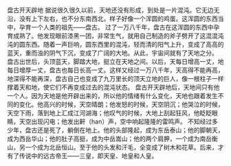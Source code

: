 盘古开天辟地
据说很久很久以前，天地还没有形成，到处是一片混沌。它无边无沿，没有上下左右，也不分东南西北，样子好像一个浑圆的鸡蛋。这浑圆的东西当中，孕育一个人类的祖先——盘古。
过了一万八千年，盘古在这浑圆的东西中孕育成熟了。他发现眼前漆黑一团，非常生气，就用自己制造的斧子劈开了这混混沌沌的圆东西。随着一声巨响，圆东西里的混沌，轻而清的阳气上升，变成了高高的蓝天，重而浊的阴气下沉，变成了广阔的大地。从此，宇宙间就有了天地之分。
盘古出世后，头顶蓝天，脚踏大地，挺立在天地之间。以后，天每日增高一丈，地每日增厚一丈，盘古也每日长高一丈。这样又经过一万八千年，天高得不能再高，地深得不能再深，盘古自己也变成了九万里长的顶天立地的巨人，像一根柱子一样撑着天和地，使它们不再变成过去的混沌状态。
盘古开天辟地后，天地间只有他一个人。因为天地是他开辟出来的，所以他的情绪有什么变化，天地也跟着发生不同的变化。他高兴的时候，天空晴朗；他发怒的时候，天空阴沉；他哭泣的时候，天空下雨，落到地上汇成江河湖海；他叹气的时候，大地上刮起狂风，他眨眨眼睛，天空出现闪电；他发出鼾（han）声，空中响起隆隆的雷鸣声。
不知经过多少年，盘古还是死了，躺倒在地上。他的头部隆起，成为东岳泰山；他的脚朝天，成为西岳华山；他的肚子高挺，成为中岳嵩山；他的两个肩胛，一个成为南岳衡山，另一个成为北岳恒山。至于他的头发和汗毛，全变成了树木和花草。后来，才有了传说中的远古帝王——三皇，即天皇、地皇和人皇。
